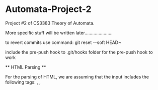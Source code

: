 # Automata-Project-2
Project #2 of CS3383 Theory of Automata.

More specific stuff will be written later......................

to revert commits use command: git reset --soft HEAD~

include the pre-push hook to .git/hooks folder for the pre-push hook to work

** HTML Parsing **

For the parsing of HTML, we are assuming that the input includes the following tags: <html>, <head>, <title>, <body>.

todo: 
1. XML
2. Custom grmmar
3. CLI
4. Unit tests
5. Parser split problem
